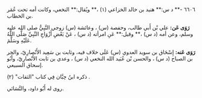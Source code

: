 ٦٦٠٦ -** د س:** هنيد بن خالد الخزاعي (١) ،** ويُقال:** النخعي، وكانت أمه تحت عُمَر بن الخطاب.

**رَوَى عَن:** علي بْن أَبي طالب، وحفصة (س) ، وعائشة (س) زوجي النَّبِيُّ صلى الله عليه وسلم، وعن أمه (د س) ،** وقيل:** عَنِ امرأته (د س) ، عَنْ بَعْضِ أَزْوَاجِ النَّبِيِّ صَلَّى اللَّهُ عَلَيْهِ وسَلَّمَ.

**رَوَى عَنه:** إِسْحَاق بن سويد العدوي (س) عَلَى خلاف فيه، وثابت بن سَعِيد الأَنْصارِيّ، والحر بن الصباح (د س) ، والحسن بْن عُبَيد الله النخعي (د س) ، وعدي بن ثابت الأَنْصارِيّ، وأَبُو إسحاق السبيعي.

ذكره ابنُ حِبَّان فِي كتاب "الثقات" (٢) .

روى له أَبُو داود، والنَّسَائي.